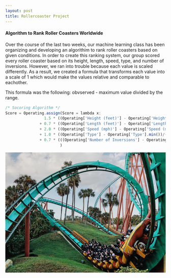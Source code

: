 ```yaml
---
layout: post
title: Rollercoaster Project
---
```

#### Algorithm to Rank Roller Coasters Worldwide

Over the course of the last two weeks, our machine learning class has been organizing and developing an algorithim to rank roller coasters based on given conditions. In order to create this ranking system, our group scored every roller coaster based on its height, length, speed, type, and number of inversions. However, we ran into trouble because each value is scaled differently. As a result, we created a formula that transforms each value into a scale of 1 which would make the values relative and comparable to eachother. 

This formula was the following: obvserved - maximum value divided by the range. 

```javascript
/* Socoring Algorithm */
Score = Operating.assign(Score = lambda x:
                 1.5 * ((Operating['Height (feet)'] - Operating['Height (feet)'].min())/(Operating['Height (feet)'].max() - Operating['Height (feet)'].min()))
               + 0.7 * ((Operating['Length (feet)'] - Operating['Length (feet)'].min())/(Operating['Length (feet)'].max() - Operating['Length (feet)'].min()))
               + 2.0 * ((Operating['Speed (mph)'] - Operating['Speed (mph)'].min())/(Operating['Speed (mph)'].max() - Operating['Speed (mph)'].min()))
               + 1.0 * ((Operating['Type'] - Operating['Type'].min())/(Operating['Type'].max() - Operating['Type'].min()))
               + 0.7 * (((Operating['Number of Inversions'] - Operating['Number of Inversions'].min())/(Operating['Number of Inversions'].max() - Operating['Number of Inversions'].min())))
                        )
```

<img src="/images/Rollercoaster.jpeg" width="800"/>